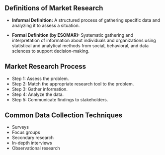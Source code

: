 ## Definitions of Market Research
- **Informal Definition:** A structured process of gathering specific data and analyzing it to assess a situation.

- **Formal Definition (by ESOMAR):** Systematic gathering and interpretation of information about individuals and organizations using statistical and analytical methods from social, behavioral, and data sciences to support decision-making.

## Market Research Process
- Step 1: Assess the problem.
- Step 2: Match the appropriate research tool to the problem.
- Step 3: Gather information.
- Step 4: Analyze the data.
- Step 5: Communicate findings to stakeholders.

## Common Data Collection Techniques
- Surveys
- Focus groups
- Secondary research
- In-depth interviews
- Observational research
